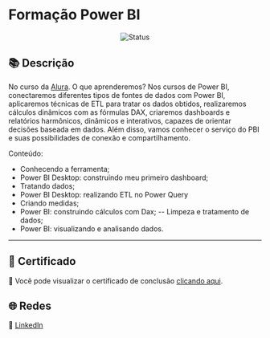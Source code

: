 # Formação Power BI
<div align="center">

![Status](https://img.shields.io/badge/Status-Concluído-%2300C851)
</div>

## 📚 Descrição

No curso da [Alura](https://cursos.alura.com.br/formacao-power-bi). O que aprenderemos?
Nos cursos de Power BI, conectaremos diferentes tipos de fontes de dados com Power BI, 
aplicaremos técnicas de ETL para tratar os dados obtidos, realizaremos cálculos dinâmicos com as fórmulas DAX, 
criaremos dashboards e relatórios harmônicos, dinâmicos e interativos, capazes de orientar decisões baseada em dados. 
Além disso, vamos conhecer o serviço do PBI e suas possibilidades de conexão e compartilhamento.


  Conteúdo:

- Conhecendo a ferramenta;
- Power BI Desktop: construindo meu primeiro dashboard;
- Tratando dados;
- Power BI Desktop: realizando ETL no Power Query
- Criando medidas;
- Power BI: construindo cálculos com Dax;
-- Limpeza e tratamento de dados;
- Power BI: visualizando e analisando dados.
---

## 📜 Certificado

🏅 Você pode visualizar o certificado de conclusão [clicando aqui](./certificado.pdf).


## 🌐 Redes

🔗 [LinkedIn](https://www.linkedin.com/in/diegommoreira-analista-dados) 


